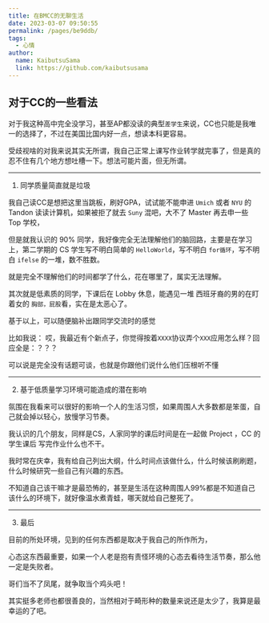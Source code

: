```yaml
---
title: 在BMCC的无聊生活
date: 2023-03-07 09:50:55
permalink: /pages/be9ddb/
tags:
  - 心情
author: 
  name: KaibutsuSama
  link: https://github.com/kaibutsusama
---
```


## 对于CC的一些看法

对于我这种高中完全没学习，甚至AP都没读的典型`差学生`来说，CC也只能是我唯一的选择了，不过在美国比国内好一点，想读本科更容易。

受歧视啥的对我来说其实无所谓，我自己正常上课写作业转学就完事了，但是真的忍不住有几个地方想吐槽一下。想法可能片面，但无所谓。

---

1. 同学质量简直就是垃圾

我自己读CC是想把这里当跳板，刷好GPA，试试能不能申进 `Umich` 或者 `NYU` 的 Tandon 读读计算机，如果被拒了就去 `Suny` 混吧，大不了 Master 再去申一些 Top 学校，

但是就我认识的 90% 同学，我好像完全无法理解他们的脑回路，主要是在学习上，第二学期的 CS 学生写不明白简单的 `HelloWorld`，写不明白 `for循环`，写不明白 `ifelse` 的一堆，数不胜数。

就是完全不理解他们的时间都学了什么，花在哪里了，属实无法理解。

其次就是低素质的同学，下课后在 Lobby 休息，能遇见一堆 西班牙裔的男的在盯着女的 `胸部，屁股`看，实在是太恶心了。

基于以上，可以随便脑补出跟同学交流时的感觉

比如我说： 哎，我最近有个新点子，你觉得按着`XXXX`协议弄个`XXX`应用怎么样？回应全是：？？？

可以说是完全没有话题可谈，也就是你跟他们说什么他们压根听不懂

---

2. 基于低质量学习环境可能造成的潜在影响

氛围在我看来可以很好的影响一个人的生活习惯，如果周围人大多数都是笨蛋，自己就会掉以轻心，放慢学习节奏。

我认识的几个朋友，同样是CS，人家同学的课后时间是在一起做 Project ，CC 的学生课后 写完作业什么也不干。

我时常在庆幸，我有给自己列出大纲，什么时间点该做什么，什么时候该刷刷题，什么时候研究一些自己有兴趣的东西。

不知道自己该干嘛才是最恐怖的，甚至是生活在这种周围人99%都是不知道自己该什么的环境下，就好像温水煮青蛙，哪天就给自己整死了。

---

3. 最后

目前的所处环境，见到的任何东西都是取决于我自己的所作所为，

心态这东西最重要，如果一个人老是抱有责怪环境的心态去看待生活节奏，那么他一定是失败者。

哥们当不了凤尾，就争取当个鸡头吧！

其实挺多老师也都很善良的，当然相对于畸形种的数量来说还是太少了，我算是最幸运的了吧。


